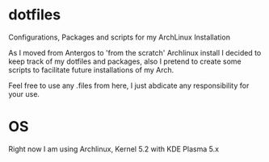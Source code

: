 # dotfiles
Configurations, Packages and scripts for my ArchLinux Installation

As I moved from Antergos to 'from the scratch' Archlinux install I decided to keep track of my dotfiles and packages, also I pretend to create some scripts to facilitate future installations of my Arch.

Feel free to use any .files from here, I just abdicate any responsibility for your use.

# OS
Right now I am using Archlinux, Kernel 5.2 with KDE Plasma 5.x
